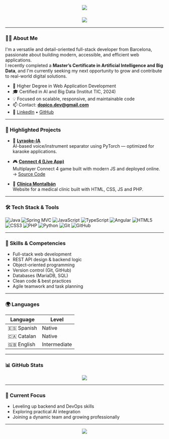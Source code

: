 <p align="center">
  <img src="https://capsule-render.vercel.app/api?type=waving&color=0e64d2&height=200&section=header&text=Alejandro%20García%20Dopico&fontSize=40&fontAlign=center&fontColor=ffffff" />
</p>

<h3 align="center">
  <img src="https://readme-typing-svg.herokuapp.com?color=0E64D2&lines=Full-Stack+Web+Developer;AI+and+Big+Data+Graduate;Passionate+about+clean+code+and+smart+solutions" />
</h3>

---

### 👨‍💻 About Me

I'm a versatile and detail-oriented full-stack developer from Barcelona, passionate about building modern, accessible, and efficient web applications.  
I recently completed a **Master’s Certificate in Artificial Intelligence and Big Data**, and I'm currently seeking my next opportunity to grow and contribute to real-world digital solutions.

- 💼 Higher Degree in Web Application Development  
- 🎓 Certified in AI and Big Data (Institut TIC, 2024)  
- 💡 Focused on scalable, responsive, and maintainable code  
- 📫 Contact: **dopico.dev@gmail.com**  
- 🔗 [LinkedIn](https://www.linkedin.com/in/dopico-dev/) • [GitHub](https://github.com/Alejandro-Dopico)

---

### 🚀 Highlighted Projects

- 🎤 [**Lyraoke-IA**](https://github.com/Alejandro-Dopico/Lyraoke-IA)  
  AI-based voice/instrument separator using PyTorch — optimized for karaoke applications.

- 🎮 [**Connect 4 (Live App)**](https://connect4dopico.netlify.app)  
  Multiplayer Connect 4 game built with modern JS and deployed online.  
  → [Source Code](https://github.com/Alejandro-Dopico/Connect4)

- 🏥 [**Clínica Montalbán**](https://github.com/Alejandro-Dopico/ClinicaMontalban)  
  Website for a medical clinic built with HTML, CSS, JS and PHP.

---

### 🛠️ Tech Stack & Tools

![Java](https://img.shields.io/badge/Java-ED8B00?style=for-the-badge&logo=openjdk)
![Spring MVC](https://img.shields.io/badge/Spring_MVC-6DB33F?style=for-the-badge&logo=spring)
![JavaScript](https://img.shields.io/badge/JavaScript-F7DF1E?style=for-the-badge&logo=javascript)
![TypeScript](https://img.shields.io/badge/TypeScript-3178C6?style=for-the-badge&logo=typescript)
![Angular](https://img.shields.io/badge/Angular-DD0031?style=for-the-badge&logo=angular)
![HTML5](https://img.shields.io/badge/HTML5-E34F26?style=for-the-badge&logo=html5)
![CSS3](https://img.shields.io/badge/CSS3-1572B6?style=for-the-badge&logo=css3)
![PHP](https://img.shields.io/badge/PHP-777BB4?style=for-the-badge&logo=php)
![Python](https://img.shields.io/badge/Python-3776AB?style=for-the-badge&logo=python)
![Git](https://img.shields.io/badge/Git-F05032?style=for-the-badge&logo=git)
![GitHub](https://img.shields.io/badge/GitHub-000000?style=for-the-badge&logo=github)

---

### 🧠 Skills & Competencies

- Full-stack web development
- REST API design & backend logic
- Object-oriented programming
- Version control (Git, GitHub)
- Databases (MariaDB, SQL)
- Clean code & best practices
- Agile teamwork and task planning

---

### 🌍 Languages

| Language   | Level       |
|------------|-------------|
| 🇪🇸 Spanish  | Native      |
| 🇨🇦 Catalan  | Native      |
| 🇬🇧 English  | Intermediate |

---

### 📊 GitHub Stats

<p align="center">
  <img src="https://github-readme-stats.vercel.app/api?username=Alejandro-Dopico&show_icons=true&theme=tokyonight" />
</p>

---

### 🎯 Current Focus

- Leveling up backend and DevOps skills  
- Exploring practical AI integration  
- Joining a dynamic team and growing professionally  

---

<p align="center">
  <img src="https://capsule-render.vercel.app/api?section=footer&type=waving&color=0e64d2&height=120"/>
</p>
